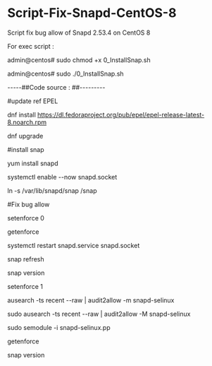 # Script-Fix-Snapd-CentOS-8
Script fix bug allow of Snapd 2.53.4 on CentOS 8


For exec script :

admin@centos# sudo chmod +x 0_InstallSnap.sh

admin@centos# sudo ./0_InstallSnap.sh



-----##Code source : ##---------

#update ref EPEL

dnf install https://dl.fedoraproject.org/pub/epel/epel-release-latest-8.noarch.rpm

dnf upgrade


#install snap

yum install snapd

systemctl enable --now snapd.socket

ln -s /var/lib/snapd/snap /snap


#Fix bug allow

setenforce 0

getenforce

systemctl restart snapd.service snapd.socket

snap refresh

snap version

setenforce 1

ausearch -ts recent --raw | audit2allow -m snapd-selinux

sudo ausearch -ts recent --raw | audit2allow -M snapd-selinux

sudo semodule -i snapd-selinux.pp

getenforce

snap version
